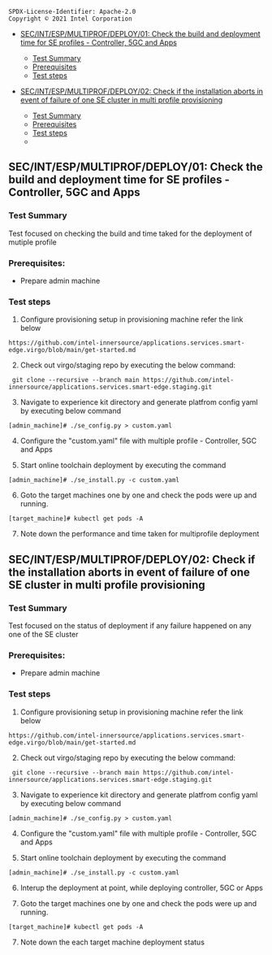 ```text
SPDX-License-Identifier: Apache-2.0
Copyright © 2021 Intel Corporation
```
- [SEC/INT/ESP/MULTIPROF/DEPLOY/01: Check the build and deployment time for SE profiles - Controller, 5GC and Apps](#secintespmultiprofdeploy01-Check-the-build-and-deployment-time-for-SE-profiles-Controller,-5GC-and-Apps)

   - [Test Summary](#test-summary)
   - [Prerequisites](#prerequisites)
   - [Test steps](#test-steps)

- [SEC/INT/ESP/MULTIPROF/DEPLOY/02: Check if the installation aborts in event of failure of one SE cluster in multi profile provisioning](#secintespmultiprofdeploy02-Check-if-the-installation-aborts-in-event-of-failure-of-one-SE-cluster-in-multi-profile-provisioning)

   - [Test Summary](#test-summary-1)
   - [Prerequisites](#prerequisites-1)
   - [Test steps](#test-steps-1)
   - 
## SEC/INT/ESP/MULTIPROF/DEPLOY/01: Check the build and deployment time for SE profiles - Controller, 5GC and Apps
  
### Test Summary
 
Test focused on checking the build and time taked for the deployment of mutiple profile

### Prerequisites:

- Prepare admin machine

### Test steps

1. Configure provisioning setup in provisioning machine refer the link below

```shell
https://github.com/intel-innersource/applications.services.smart-edge.virgo/blob/main/get-started.md
```

2. Check out virgo/staging repo by executing the below command:

```shell
 git clone --recursive --branch main https://github.com/intel-innersource/applications.services.smart-edge.staging.git
```
3. Navigate to experience kit directory and generate platfrom config yaml by executing below command

```shell
[admin_machine]# ./se_config.py > custom.yaml
```
4. Configure the "custom.yaml" file with multiple profile - Controller, 5GC and Apps

5. Start online toolchain deployment by executing the command

```shell
[admin_machine]# ./se_install.py -c custom.yaml
```
6. Goto the target machines one by one and check the pods were up and running.

 ```shell
 [target_machine]# kubectl get pods -A
 ```
 
 7. Note down the performance and time taken for multiprofile deployment

## SEC/INT/ESP/MULTIPROF/DEPLOY/02: Check if the installation aborts in event of failure of one SE cluster in multi profile provisioning
  
### Test Summary
 
Test focused on the status of deployment if any failure happened on any one of the SE cluster

### Prerequisites:

- Prepare admin machine

### Test steps

1. Configure provisioning setup in provisioning machine refer the link below

```shell
https://github.com/intel-innersource/applications.services.smart-edge.virgo/blob/main/get-started.md
```

2. Check out virgo/staging repo by executing the below command:

```shell
 git clone --recursive --branch main https://github.com/intel-innersource/applications.services.smart-edge.staging.git
```
3. Navigate to experience kit directory and generate platfrom config yaml by executing below command

```shell
[admin_machine]# ./se_config.py > custom.yaml
```
4. Configure the "custom.yaml" file with multiple profile - Controller, 5GC and Apps

5. Start online toolchain deployment by executing the command

```shell
[admin_machine]# ./se_install.py -c custom.yaml
```

6. Interup the deployment at point, while deploying controller, 5GC or Apps

6. Goto the target machines one by one and check the pods were up and running.

 ```shell
 [target_machine]# kubectl get pods -A
 ```
 
 7. Note down the each target machine deployment status
